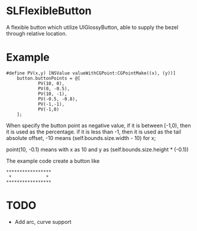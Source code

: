 SLFlexibleButton
================

A flexible button which utilize UIGlossyButton, able to supply the bezel through relative location.

Example
================

```objc
#define PV(x,y) [NSValue valueWithCGPoint:CGPointMake((x), (y))]
    button.buttonPoints = @[
            PV(10, 0),
            PV(0, -0.5),
            PV(10, -1),
            PV(-0.5, -0.8),
            PV(-1,-1),
            PV(-1,0)
    ];
```

When specify the button point as negative value, if it is between [-1,0), then it is used as the percentage. if it is less than -1, then it is used as the tail absolute offset, -10 means (self.bounds.size.width - 10) for x;

point(10, -0.1) means with x as 10 and y as (self.bounds.size.height * (-0.1))

The example code create a button like

```
*****************
 *             *
***************** 
```

TODO
==================
* Add arc, curve support
